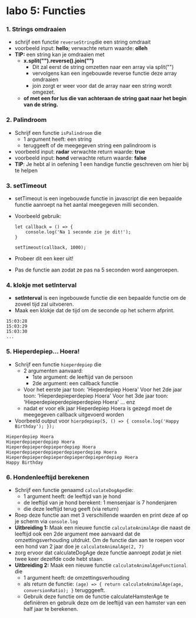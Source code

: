 # labo 5: Functies

### 1. Strings omdraaien

* schrijf een functie `reverseString`die een string omdraait
* voorbeeld input:  **hello**; verwachte return waarde: **olleh**
* **TIP:** een string kan je omdraaien met 
  * **x.split\(""\).reverse\(\).join\(""\)**
    * Dit zal eerst de string omzetten naar een array via split\(""\)
    * vervolgens kan een ingebouwde reverse functie deze array omdraaien
    * join zorgt er weer voor dat de array naar een string wordt omgezet.
  * **of met een for lus die van achteraan de string gaat naar het begin van de string.**

### 2. Palindroom

* Schrijf een functie `isPalindroom` die 
  * 1 argument heeft: een string
  * teruggeeft of de meegegeven string een palindroom is
* voorbeeld input: **radar** verwachte return waarde: **true**
* voorbeeld input: **hond** verwachte return waarde: **false**
* **TIP**: Je hebt al in oefening 1 een handige functie geschreven om hier bij te helpen

### 3. **setTimeout**

* setTimeout is een ingebouwde functie in javascript die een bepaalde functie aanroept na het aantal meegegeven milli seconden.
* Voorbeeld gebruik:

  ```text
  let callback = () => {
      console.log('Na 1 seconde zie je dit!');
  }

  setTimeout(callback, 1000);
  ```

* Probeer dit een keer uit!
* Pas de functie aan zodat ze pas na 5 seconden word aangeroepen.

### 4. klokje met setInterval

* **setInterval** is een ingebouwde functie die een bepaalde functie om de zoveel tijd zal uitvoeren.
* Maak een klokje dat de tijd om de seconde op het scherm afprint.

```text
15:03:28
15:03:29
15:03:30
...
```

### 5. Hieperdepiep... Hoera!

* Schrijf een functie `hieperdepiep` die
  * 2 argumenten aanvaard:
    * 1ste argument: de leeftijd van de persoon
    * 2de argument: een callback functie
  * Voor het eerste jaar toon: 'Hieperdepiep Hoera' Voor het 2de jaar toon: 'Hieperdepieperdepiep Hoera' Voor het 3de jaar toon: 'Hieperdepieperdepieperdepiep Hoera' ... enz
  * nadat er voor elk jaar Hieperdepiep Hoera is gezegd moet de meegegeven callback uitgevoerd worden
* Voorbeeld output voor `hierpdepiep(5, () => { console.log('Happy Birthday'); });`

```text
Hieperdepiep Hoera
Hieperdepieperdepiep Hoera
Hieperdepieperdepieperdepiep Hoera
Hieperdepieperdepieperdepieperdepiep Hoera
Hieperdepieperdepieperdepieperdepieperdepiep Hoera
Happy Birthday
```

### 6. Hondenleeftijd berekenen

* Schrijf een functie genaamd `calculateDogAge`die:
  * 1 argument heeft: de leeftijd van je hond
  * de leeftijd van je hond berekent: 1 mensenjaar is 7 hondenjaren
  * die deze leeftijd terug geeft \(via return\)
* Roep deze functie aan met 3 verschillende waarden en print deze af op je scherm via `console.log` 
* **Uitbreiding 1:** Maak een nieuwe functie `calculateAnimalAge` die naast de leeftijd ook een 2de argument mee aanvaard dat de omzettingsverhouding uitdrukt. Om de functie dan aan te roepen voor een hond van 2 jaar doe je `calculateAnimalAge(2, 7)`
* zorg ervoor dat  calculateDogAge deze functie aanroept zodat je niet twee keer dezelfde code hebt staan.
* **Uitbreiding 2:** Maak een nieuwe functie `calculateAnimalAgeFunctional` die 
  * 1 argument heeft: de omzettingsverhouding
  * als return de functie: `(age) => { return calculateAnimalAge(age, conversionRatio); }`  terugggeeft.
  * Gebruik deze functie om de functie calculateHamsterAge te definiëren en gebruik deze om de leeftijd van een hamster van een half jaar te berekenen.

